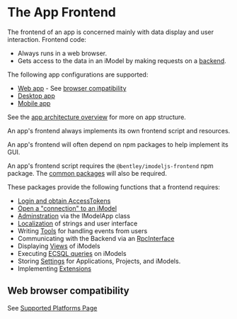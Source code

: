# The App Frontend

The frontend of an app is concerned mainly with data display and user interaction. Frontend code:
* Always runs in a web browser.
* Gets access to the data in an iModel by making requests on a [backend](../backend/index.md).

The following app configurations are supported:
* [Web app](../App.md#web-apps) - See [browser compatibility](#web-browser-compatibility)
* [Desktop app](../App.md#desktop-apps)
* [Mobile app](../App.md#mobile-apps)

See the [app architecture overview](../SoftwareArchitecture.md) for more on app structure.

An app's frontend always implements its own frontend script and resources.

An app's frontend will often depend on npm packages to help implement its GUI.

An app's frontend script requires the `@bentley/imodeljs-frontend` npm package.
The [common packages](../common/index.md) will also be required.

These packages provide the following functions that a frontend requires:

* [Login and obtain AccessTokens](../common/AccessToken.md)
* [Open a "connection" to an iModel](./IModelConnection.md)
* [Adminstration](./IModelApp.md) via the IModelApp class
* [Localization](./Localization.md) of strings and user interface
* Writing [Tools](./Tools.md) for handling events from users
* Communicating with the Backend via an [RpcInterface](../RpcInterface.md)
* Displaying [Views](./Views.md) of iModels
* Executing [ECSQL queries](./ExecutingECSQL.md) on iModels
* Storing [Settings](./Settings.md) for Applications, Projects, and iModels.
* Implementing [Extensions](./Extensions.md)

## Web browser compatibility

See [Supported Platforms Page](../SupportedPlatforms.md#Supported-Browsers)
